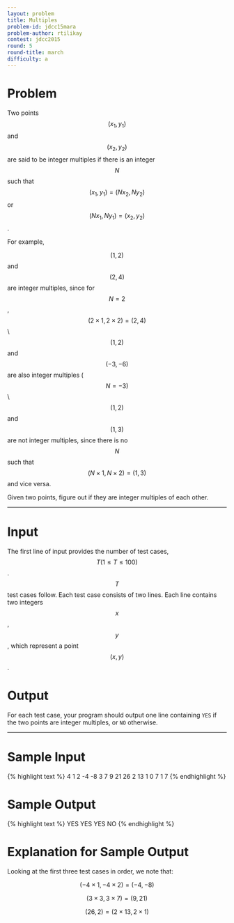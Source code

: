 ```yaml
---
layout: problem
title: Multiples
problem-id: jdcc15mara
problem-author: rtilikay
contest: jdcc2015
round: 5
round-title: march
difficulty: a
---
```


# Problem
Two points $$(x_1, y_1)$$ and $$(x_2,y_2)$$ are said to be integer multiples if there is an integer $$N$$ such that $$(x_1, y_1)=(Nx_2,Ny_2)$$ or $$(Nx_1, Ny_1) = (x_2, y_2)$$.

For example,

$$(1, 2)$$ and $$(2, 4)$$ are integer multiples, since for $$N=2$$, $$(2 \times 1, 2 \times 2) = (2, 4)$$\\
$$(1, 2)$$ and $$(-3, -6)$$ are also integer multiples ($$N = -3)$$\\
$$(1, 2)$$ and $$(1, 3)$$ are not integer multiples, since there is no $$N$$ such that $$(N \times 1, N \times 2) = (1,3)$$ and vice versa.

Given two points, figure out if they are integer multiples of each other.

---

# Input
The first line of input provides the number of test cases, $$T (1 \leq T \leq 100)$$. $$T$$ test cases follow. Each test case consists of two lines. Each line contains two integers $$x$$, $$y$$, which represent a point $$(x, y)$$.

# Output
For each test case, your program should output one line containing ``YES`` if the two points are integer multiples, or ``NO`` otherwise.

---

# Sample Input
{% highlight text %}
4
1 2
-4 -8
3 7
9 21
26 2
13 1
0 7
1 7
{% endhighlight %}


# Sample Output
{% highlight text %}
YES
YES
YES
NO
{% endhighlight %}

# Explanation for Sample Output
Looking at the first three test cases in order, we note that:

$$(-4 \times 1, -4 \times 2) = (-4, -8)$$

$$(3 \times 3, 3 \times 7) = (9, 21)$$

$$(26, 2) = (2 \times 13, 2 \times 1)$$
